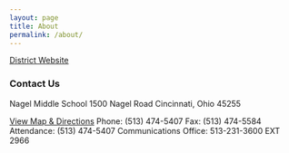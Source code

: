 ```yaml
---
layout: page
title: About
permalink: /about/
---
```


 <a href="http://foresthills.edu">District Website</a> 

### Contact Us

Nagel Middle School
1500 Nagel Road
Cincinnati, Ohio 45255

<a href="https://www.google.com/maps/dir/''/Nagel+Middle+School+1500+Nagel+Road+Cincinnati,+Ohio+45255/data=!4m5!4m4!1m0!1m2!1m1!1s0x8841a96b3db24575:0xff219b549d6bfe1e?sa=X&ved=0ahUKEwjCupues6_NAhXD44MKHTdOAMQQ9RcIiAEwDA">View Map & Directions</a>
Phone: (513) 474-5407
Fax: (513) 474-5584
Attendance: (513) 474-5407
Communications Office:  513-231-3600 EXT 2966

